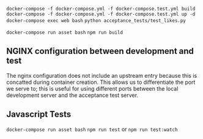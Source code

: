 `docker-compose -f docker-compose.yml -f docker-compose.test.yml build`
`docker-compose -f docker-compose.yml -f docker-compose.test.yml up -d`
`docker-compose exec web bash`
`python acceptance_tests/test_likes.py`

`docker-compose run asset bash`
`npm run build`

## NGINX configuration between development and test

The nginx configuration does not include an upstream entry because this is
concatted during container creation. This allows us to differentiate the
port we serve to; this is useful for using different ports between the local
development server and the acceptance test server.

## Javascript Tests
`docker-compose run asset bash`
`npm run test` or `npm run test:watch`
